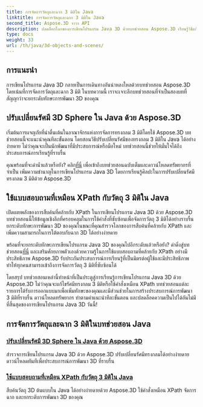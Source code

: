 ```yaml
---
title: การจัดการวัตถุและฉาก 3 มิติใน Java
linktitle: การจัดการวัตถุและฉาก 3 มิติใน Java
second_title: Aspose.3D จาวา API
description: ปลดล็อกโลกของการเขียนโปรแกรม Java 3D ด้วยบทช่วยสอน Aspose.3D เรียนรู้วิธีแก้ไขรัศมีทรงกลมและใช้คำสั่งที่คล้ายกับ XPath ได้อย่างง่ายดายเพื่อการพัฒนา 3D ที่ราบรื่น
type: docs
weight: 33
url: /th/java/3d-objects-and-scenes/
---
```

## การแนะนำ

การเขียนโปรแกรม Java 3D กลายเป็นการเดินทางอันน่าหลงใหลด้วยบทช่วยสอน Aspose.3D โดยเน้นที่การจัดการวัตถุและฉาก 3 มิติ ในบทความนี้ เราจะเจาะลึกบทช่วยสอนที่จำเป็นสองบทที่สัญญาว่าจะยกระดับทักษะการพัฒนา 3D ของคุณ

## ปรับเปลี่ยนรัศมี 3D Sphere ใน Java ด้วย Aspose.3D
เริ่มต้นการผจญภัยที่น่าตื่นเต้นในอาณาจักรแห่งการจัดการทรงกลม 3 มิติโดยใช้ Aspose.3D บทช่วยสอนนี้จะแนะนำคุณทีละขั้นตอน โดยสอนวิธีปรับเปลี่ยนรัศมีของทรงกลม 3 มิติใน Java ได้อย่างง่ายดาย ไม่ว่าคุณจะเป็นนักพัฒนาที่มีประสบการณ์หรือมือใหม่ บทช่วยสอนนี้ช่วยให้มั่นใจได้ถึงประสบการณ์การเรียนรู้ที่ราบรื่น

 คุณพร้อมที่จะดำน้ำแล้วหรือยัง? คลิก[ที่นี่](./modify-sphere-radius/) เพื่อเข้าถึงบทช่วยสอนฉบับเต็มและดาวน์โหลดทรัพยากรที่จำเป็น เพิ่มความชำนาญในการเขียนโปรแกรม Java 3D โดยการเรียนรู้ศิลปะในการปรับเปลี่ยนรัศมีทรงกลม 3 มิติด้วย Aspose.3D

## ใช้แบบสอบถามที่เหมือน XPath กับวัตถุ 3 มิติใน Java
เปิดเผยพลังของการสืบค้นที่คล้ายกับ XPath ในการเขียนโปรแกรม Java 3D ด้วย Aspose.3D บทช่วยสอนนี้ให้ข้อมูลเชิงลึกที่ครอบคลุมในการใช้คำสั่งที่ซับซ้อนเพื่อจัดการวัตถุ 3 มิติได้อย่างราบรื่น ยกระดับทักษะการพัฒนา 3D ของคุณในขณะที่คุณสำรวจโลกของการสืบค้นที่คล้ายกับ XPath และเพิ่มความสามารถในการโต้ตอบกับฉาก 3D ได้อย่างง่ายดาย

 พร้อมที่จะยกระดับทักษะการเขียนโปรแกรม Java 3D ของคุณไปอีกระดับแล้วหรือยัง? ดำดิ่งสู่บทช่วยสอน[ที่นี่](./xpath-like-object-queries/) และเสริมศักยภาพตัวเองด้วยความรู้ในการใช้แบบสอบถามที่คล้ายกับ XPath อย่างมีประสิทธิภาพ Aspose.3D รับประกันประสบการณ์การเรียนรู้ที่เป็นมิตรต่อผู้ใช้และมีประสิทธิภาพ ทำให้ทุกคนสามารถเข้าถึงการจัดการวัตถุ 3 มิติที่ซับซ้อนได้

โดยสรุป บทช่วยสอนเหล่านี้ทำหน้าที่เป็นประตูสู่การเรียนรู้การเขียนโปรแกรม Java 3D ด้วย Aspose.3D ไม่ว่าคุณจะแก้ไขรัศมีทรงกลม 3 มิติหรือใช้คำสั่งเหมือน XPath บทช่วยสอนแต่ละรายการได้รับการออกแบบมาเพื่อเพิ่มทักษะของคุณและมีส่วนช่วยในการสร้างประสบการณ์การพัฒนา 3 มิติที่ราบรื่น ดาวน์โหลดทรัพยากร ทำตามคำแนะนำทีละขั้นตอน และปลดล็อคความเป็นไปได้อันไม่มีที่สิ้นสุดของการเขียนโปรแกรม Java 3D วันนี้!
## การจัดการวัตถุและฉาก 3 มิติในบทช่วยสอน Java
### [ปรับเปลี่ยนรัศมี 3D Sphere ใน Java ด้วย Aspose.3D](./modify-sphere-radius/)
สำรวจการเขียนโปรแกรม Java 3D ด้วย Aspose.3D ปรับเปลี่ยนรัศมีทรงกลมได้อย่างง่ายดาย ดาวน์โหลดทันทีเพื่อประสบการณ์การพัฒนา 3D ที่ราบรื่น
### [ใช้แบบสอบถามที่เหมือน XPath กับวัตถุ 3 มิติใน Java](./xpath-like-object-queries/)
สืบค้นวัตถุ 3D ต้นแบบใน Java ได้อย่างง่ายดายด้วย Aspose.3D ใช้คำสั่งเหมือน XPath จัดการฉาก และยกระดับการพัฒนา 3D ของคุณ